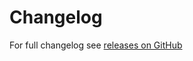 Changelog
======
For full changelog see [releases on GitHub](https://github.com/VeliovGroup/Client-Storage/releases)